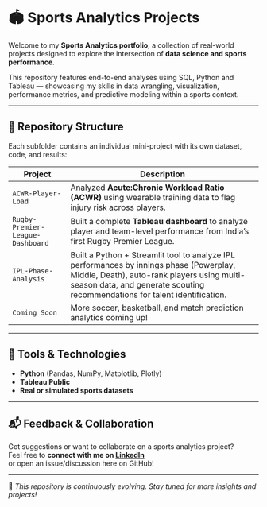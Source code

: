 # 🏟️ Sports Analytics Projects

Welcome to my **Sports Analytics portfolio**, a collection of real-world projects designed to explore the intersection of **data science and sports performance**.

This repository features end-to-end analyses using SQL, Python and Tableau — showcasing my skills in data wrangling, visualization, performance metrics, and predictive modeling within a sports context.

---

## 📂 Repository Structure

Each subfolder contains an individual mini-project with its own dataset, code, and results:

| Project | Description |
|--------|-------------|
| `ACWR-Player-Load` | Analyzed **Acute:Chronic Workload Ratio (ACWR)** using wearable training data to flag injury risk across players. |
| `Rugby-Premier-League-Dashboard` | Built a complete **Tableau dashboard** to analyze player and team-level performance from India’s first Rugby Premier League. |
| `IPL-Phase-Analysis` | Built a Python + Streamlit tool to analyze IPL performances by innings phase (Powerplay, Middle, Death), auto-rank players using multi-season data, and generate scouting recommendations for talent identification. |
| `Coming Soon` | More soccer, basketball, and match prediction analytics coming up! |

---

## 🧰 Tools & Technologies

- **Python** (Pandas, NumPy, Matplotlib, Plotly)
- **Tableau Public**
- **Real or simulated sports datasets**

---

## 📬 Feedback & Collaboration

Got suggestions or want to collaborate on a sports analytics project?  
Feel free to **connect with me on [LinkedIn](https://www.linkedin.com/in/sachingupta-ds/)**  
or open an issue/discussion here on GitHub!

---

📌 *This repository is continuously evolving. Stay tuned for more insights and projects!*
